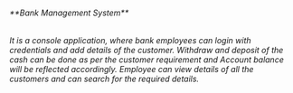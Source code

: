 <h6>**Bank Management System**<h6>
It is a console application, where bank employees can login with  credentials and add details of the customer.
Withdraw and deposit of the cash can be done as per the customer requirement and Account balance will be reflected accordingly.
Employee can view details of all the customers and can search for the required details.
